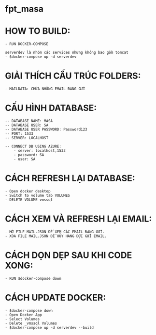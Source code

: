 # fpt_masa

# HOW TO BUILD:
	- RUN DOCKER-COMPOSE

	serverdev là nhóm các services nhưng không bao gồm tomcat
	- $docker-compose up -d serverdev

# GIẢI THÍCH CẤU TRÚC FOLDERS:
	- MAILDATA: CHỨA NHỮNG EMAIL ĐANG GỬI

# CẤU HÌNH DATABASE:

	-- DATABASE NAME: MASA
	-- DATABASE USER: SA
	-- DATABASE USER PASSWORD: Password123
	-- PORT: 1533
	-- SERVER: LOCALHOST

	-- CONNECT DB USING AZURE:
		- server: localhost,1533
		- password: SA
		- user: SA

# CÁCH REFRESH LẠI DATABASE:
	- Open docker desktop
	- Switch to volume tab VOLUMES
	- DELETE VOLUME vmssql

# CÁCH XEM VÀ REFRESH LẠI EMAIL:
	- MỞ FILE MAIL.JSON ĐỂ XEM CÁC EMAIL ĐANG GỬI.
	- XÓA FILE MAIL.JSON ĐỂ HỦY HÀNG ĐỢI GỬI EMAIL.

# CÁCH DỌN DẸP SAU KHI CODE XONG:
	- RUN $docker-compose down
	
# CÁCH UPDATE DOCKER:
	- $docker-compose down
	- Open Docker App
	- Select Volumes
	- Delete _vmssql Volumes
	- $docker-compose up -d serverdev --build
